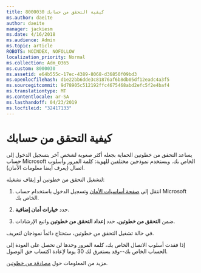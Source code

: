 ```yaml
---
title: 8000030 كيفية التحقق من حسابك
ms.author: daeite
author: daeite
manager: jackiesm
ms.date: 4/16/2018
ms.audience: Admin
ms.topic: article
ROBOTS: NOINDEX, NOFOLLOW
localization_priority: Normal
ms.collection: Adm_O365
ms.custom: 8000030
ms.assetid: e64b555c-17ec-4389-8068-d36850f09bd3
ms.openlocfilehash: d1e22bb6dde3c81876af6b8db05df12eadc4a3f5
ms.sourcegitcommit: 9d78905c512192ffc4675468abd2efc5f2e4baf4
ms.translationtype: MT
ms.contentlocale: ar-SA
ms.lasthandoff: 04/23/2019
ms.locfileid: "32417133"
---
```

# <a name="how-to-verify-your-account"></a>كيفية التحقق من حسابك

يساعد التحقق من خطوتين الحماية بجعله أكثر صعوبة لشخص آخر بتسجيل الدخول إلى حساب Microsoft الخاص بك. ويستخدم نموذجين مختلفين للهوية: كلمة المرور وأسلوب اتصال (يعرف أيضا معلومات الأمان). 
  
لتشغيل التحقق من خطوتين أو إيقاف تشغيله:
  
1. انتقل إلى [صفحة أساسيات الأمان](https://go.microsoft.com/fwlink/?linkid=842325) وتسجيل الدخول باستخدام حساب Microsoft الخاص بك. 
    
2. حدد **خيارات أمان إضافية**. 
    
3. ضمن **التحقق من خطوتين**، حدد **إعداد التحقق من خطوتين** واتبع الإرشادات. 
    
في حالة تشغيل التحقق من خطوتين، ستحتاج دائماً نموذجان لتعريف.
  
إذا فقدت أسلوب الاتصال الخاص بك، كلمة المرور وحدها لن تحصل على العودة إلى الحساب الخاص بك--وقد يستغرق لك 30 يوما لإعادة اكتساب حق الوصول. 
  
مزيد من المعلومات حول [مصادقة من خطوتين](https://go.microsoft.com/fwlink/?linkid=872270).
  

